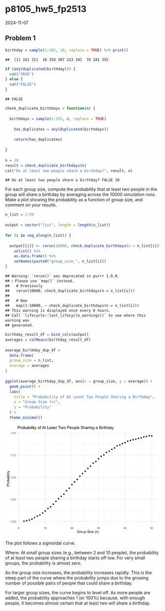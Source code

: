 p8105_hw5_fp2513
================
2024-11-07

## Problem 1

``` r
birthday = sample(1:365, 10, replace = TRUE) %>% print()
```

    ##  [1] 161 311  18 358 307 223 101  76 181 355

``` r
if (any(duplicated(birthday))) {
  cat("TRUE")
} else {
  cat("FALSE")
}
```

    ## FALSE

``` r
check_duplicate_birthdays = function(n) {  
  
  birthdays = sample(1:365, n, replace = TRUE)
 
    has_duplicates = any(duplicated(birthdays))

    return(has_duplicates)
   
}

n = 10
result = check_duplicate_birthdays(n)
cat("Do at least two people share a birthday?", result, n)
```

    ## Do at least two people share a birthday? FALSE 10

For each group size, compute the probability that at least two people in
the group will share a birthday by averaging across the 10000 simulation
runs. Make a plot showing the probability as a function of group size,
and comment on your results.

``` r
n_list = 2:50

output = vector("list", length = length(n_list))

for (i in seq_along(n_list)) {
  
  output[[i]] <- rerun(10000, check_duplicate_birthdays(n = n_list[i])) %>%
    unlist() %>%
    as.data.frame() %>%
    setNames(paste0("group_size_", n_list[i]))
}
```

    ## Warning: `rerun()` was deprecated in purrr 1.0.0.
    ## ℹ Please use `map()` instead.
    ##   # Previously
    ##   rerun(10000, check_duplicate_birthdays(n = n_list[i]))
    ## 
    ##   # Now
    ##   map(1:10000, ~ check_duplicate_birthdays(n = n_list[i]))
    ## This warning is displayed once every 8 hours.
    ## Call `lifecycle::last_lifecycle_warnings()` to see where this warning was
    ## generated.

``` r
birthday_result_df = bind_cols(output)
averages = colMeans(birthday_result_df)

average_birthday_dup_df = 
  data.frame(
  group_size = n_list,
  average = averages
)

ggplot(average_birthday_dup_df, aes(x = group_size, y = average)) +
  geom_point() +
  labs(
    title = "Probability of At Least Two People Sharing a Birthday",
    x = "Group Size (n)",
    y = "Probability"
  ) +
  theme_minimal() 
```

![](p8105_hw5_fp2513_files/figure-gfm/unnamed-chunk-3-1.png)<!-- -->

The plot follows a sigmoidal curve.

Where: At small group sizes (e.g., between 2 and 10 people), the
probability of at least two people sharing a birthday starts off low.
For very small groups, the probability is almost zero.

As the group size increases, the probability increases rapidly. This is
the steep part of the curve where the probability jumps due to the
growing number of possible pairs of people that could share a birthday.

For larger group sizes, the curve begins to level off. As more people
are added, the probability approaches 1 (or 100%) because, with enough
people, it becomes almost certain that at least two will share a
birthday.
